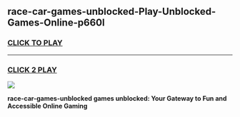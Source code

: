 
## race-car-games-unblocked-Play-Unblocked-Games-Online-p660l
<h3>
<a href="https://premium76.site?title=race-car-games-unblocked&ref=24A">CLICK TO PLAY</a></h3>
<hr>

<h3>
<a href="https://premium76.site?title=race-car-games-unblocked&ref=24A">CLICK 2 PLAY</a>
  
</h3>

<a href="https://premium76.site?title=race-car-games-unblocked&ref=24A"><img src="https://clearcache.store/games.png"></a>


**race-car-games-unblocked games unblocked: Your Gateway to Fun and Accessible Online Gaming**
